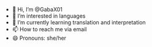 - 👋 Hi, I’m @GabaX01
- 👀 I’m interested in languages
- 🌱 I’m currently learning translation and interpretation
- 📫 How to reach me via email
- 😄 Pronouns: she/her

<!---
GabaX01/GabaX01 is a ✨ special ✨ repository because its `README.md` (this file) appears on your GitHub profile.
You can click the Preview link to take a look at your changes.
--->
